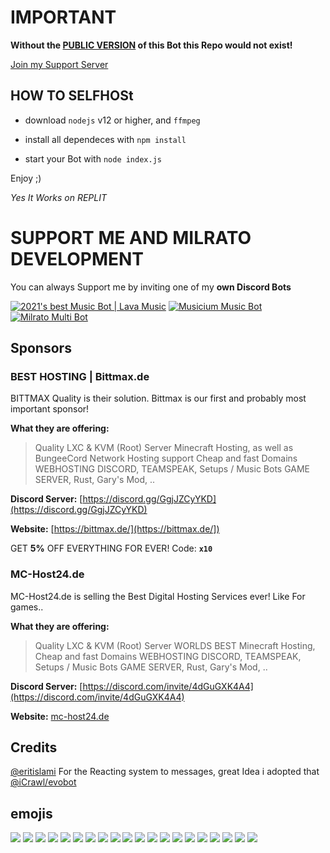 # **IMPORTANT**

**Without the [PUBLIC VERSION](https://dc.musicium.eu) of this Bot this Repo would not exist!**

[Join my Support Server](https://support.milrato.eu)

## HOW TO SELFHOSt

- download `nodejs` v12 or higher, and `ffmpeg`

- install all dependeces with `npm install`

- start your Bot with `node index.js`

Enjoy ;)

*Yes It Works on REPLIT*

# SUPPORT ME AND MILRATO DEVELOPMENT

You can always Support me by inviting one of my **own Discord Bots**

[![2021's best Music Bot | Lava Music](https://cdn.discordapp.com/attachments/748533465972080670/817088638780440579/test3.png)](https://lava.milrato.eu)
[![Musicium Music Bot](https://cdn.discordapp.com/attachments/742446682381221938/770055673965707264/test1.png)](https://dc.musicium.eu)
[![Milrato Multi Bot](https://cdn.discordapp.com/attachments/742446682381221938/770056826724679680/test1.png)](https://dc.milrato.eu)

## Sponsors

### BEST HOSTING | Bittmax.de
BITTMAX Quality is their solution.
Bittmax is our first and probably most important sponsor!

**What they are offering:**
> Quality LXC & KVM (Root) Server
> Minecraft Hosting, as well as BungeeCord Network Hosting support
> Cheap and fast Domains
> WEBHOSTING
> DISCORD, TEAMSPEAK, Setups / Music Bots
> GAME SERVER, Rust, Gary's Mod, ..

**Discord Server:**
[https://discord.gg/GgjJZCyYKD](https://discord.gg/GgjJZCyYKD)

**Website:**
[https://bittmax.de/](https://bittmax.de/])

GET **5%** OFF EVERYTHING FOR EVER!
Code: **`x10`**

### MC-Host24.de
MC-Host24.de is selling the Best Digital Hosting Services ever!
Like For games..

**What they are offering:**
> Quality LXC & KVM (Root) Server
> WORLDS BEST Minecraft Hosting,
> Cheap and fast Domains
> WEBHOSTING
> DISCORD, TEAMSPEAK, Setups / Music Bots
> GAME SERVER, Rust, Gary's Mod, ..

**Discord Server:**
[https://discord.com/invite/4dGuGXK4A4](https://discord.com/invite/4dGuGXK4A4)

**Website:**
[mc-host24.de](https://mc-host24.de/user/affiliate/3121])

## Credits

[@eritislami](https://github.com/eritislami/) For the Reacting system to messages, great Idea i adopted that [@iCrawl/evobot](https://github.com/eritislami/evobot)


## emojis

[![](https://cdn.discordapp.com/emojis/770290491731476500.png)](https://cdn.discordapp.com/emojis/770290491731476500.png) 
[![](https://cdn.discordapp.com/emojis/769675858431705109.png)](https://cdn.discordapp.com/emojis/769675858431705109.png) 
[![](https://cdn.discordapp.com/emojis/769933892014440448.png)](https://cdn.discordapp.com/emojis/769933892014440448.png) 
[![](https://cdn.discordapp.com/emojis/769932569235292170.png)](https://cdn.discordapp.com/emojis/769932569235292170.png) 
[![](https://cdn.discordapp.com/emojis/769932441946816542.png)](https://cdn.discordapp.com/emojis/769932441946816542.png) 
[![](https://cdn.discordapp.com/emojis/769932441909067786.png)](https://cdn.discordapp.com/emojis/769932441909067786.png) 
[![](https://cdn.discordapp.com/emojis/769932441967263754.png)](https://cdn.discordapp.com/emojis/769932441967263754.png) 
[![](https://cdn.discordapp.com/emojis/769915194444480542.png)](https://cdn.discordapp.com/emojis/769915194444480542.png) 
[![](https://cdn.discordapp.com/emojis/769912238236106793.png)](https://cdn.discordapp.com/emojis/769912238236106793.png) 
[![](https://cdn.discordapp.com/emojis/769913064194834511.png)](https://cdn.discordapp.com/emojis/769913064194834511.png) 
[![](https://cdn.discordapp.com/emojis/769915194066862080.png)](https://cdn.discordapp.com/emojis/769915194066862080.png) 
[![](https://cdn.discordapp.com/emojis/770266575839952936.png)](https://cdn.discordapp.com/emojis/770266575839952936.png) 
[![](https://cdn.discordapp.com/emojis/769945882120028160.png)](https://cdn.discordapp.com/emojis/769945882120028160.png) 
[![](https://cdn.discordapp.com/emojis/769935094285860894.gif)](https://cdn.discordapp.com/emojis/769935094285860894.gif) 
[![](https://cdn.discordapp.com/emojis/769665713124016128.png)](https://cdn.discordapp.com/emojis/769665713124016128.png) 
[![](https://cdn.discordapp.com/emojis/769940554481532938.png)](https://cdn.discordapp.com/emojis/769940554481532938.png) 
[![](https://cdn.discordapp.com/emojis/770326304473350145.png)](https://cdn.discordapp.com/emojis/770326304473350145.png) 
[![](https://cdn.discordapp.com/emojis/769661787053752400.png)](https://cdn.discordapp.com/emojis/769661787053752400.png) 
[![](https://cdn.discordapp.com/emojis/769938447279456296.png)](https://cdn.discordapp.com/emojis/769938447279456296.png) 
[![](https://cdn.discordapp.com/emojis/770098066552258611.png)](https://cdn.discordapp.com/emojis/770098066552258611.png) 
